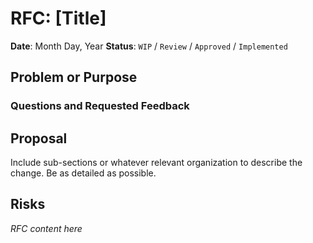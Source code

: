 # RFC: [Title]

**Date**: Month Day, Year
**Status**: `WIP` / `Review` / `Approved` / `Implemented`

## Problem or Purpose

### Questions and Requested Feedback

## Proposal

Include sub-sections or whatever relevant organization to describe the change. Be as detailed as possible.

## Risks

_RFC content here_
